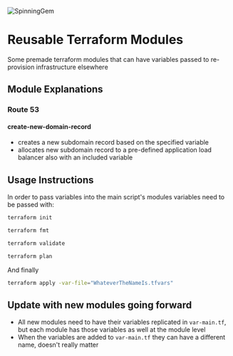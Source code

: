 ![SpinningGem](https://github.com/Nathan-Yorio/Reusable-Terraform-Modules/tree/main/resources/img/terraform.gif)

# Reusable Terraform Modules
Some premade terraform modules that can have variables passed to re-provision infrastructure elsewhere

## Module Explanations

### Route 53
#### __create-new-domain-record__
- creates a new subdomain record based on the specified variable
- allocates new subdomain record to a pre-defined application load balancer also with an included variable

## Usage Instructions
In order to pass variables into the main script's modules variables need to be passed with:

```sh
terraform init
```

```sh
terraform fmt
```

```sh
terraform validate
```

```sh
terraform plan
```

And finally
```sh
terraform apply -var-file="WhateverTheNameIs.tfvars"
```

## Update with new modules going forward
- All new modules need to have their variables replicated in `var-main.tf`, but each module has those variables as well at the module level
- When the variables are added to `var-main.tf` they can have a different name, doesn't really matter

